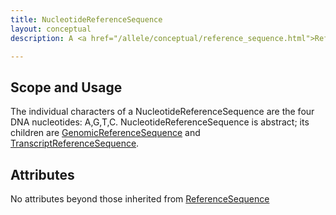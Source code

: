 ```yaml
---
title: NucleotideReferenceSequence
layout: conceptual
description: A <a href="/allele/conceptual/reference_sequence.html">ReferenceSequence</a>  constructed from nucleotides.

---
```


Scope and Usage
---------------

The individual characters of a NucleotideReferenceSequence are the four DNA nucleotides: A,G,T,C.   NucleotideReferenceSequence is abstract;  its children are [GenomicReferenceSequence](genomic_reference_sequence.html) and [TranscriptReferenceSequence](transcript_reference_sequence.html).

Attributes
----------

No attributes beyond those inherited from [ReferenceSequence](reference_sequence.html)

